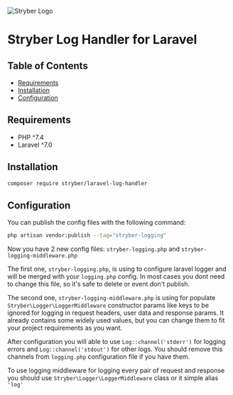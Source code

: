 ![Stryber Logo](https://g8i2b2u8.rocketcdn.me/wp-content/uploads/2019/12/Stryber-white-logo-1.png)

# Stryber Log Handler for Laravel

## Table of Contents

- [Requirements](#requirements)
- [Installation](#installation)
- [Configuration](#configuration)

## Requirements

- PHP ^7.4
- Laravel ^7.0

## Installation

```bash
composer require stryber/laravel-log-handler
```

## Configuration

You can publish the config files with the following command:

```bash
php artisan vendor:publish --tag="stryber-logging"
```

Now you have 2 new config files: ```stryber-logging.php``` and ```stryber-logging-middleware.php```

The first one, ```stryber-logging.php```, is using to configure laravel logger and will be merged with your ```logging.php``` config.
In most cases you dont need to change this file, so it's safe to delete or event don't publish.

The second one, ```stryber-logging-middleware.php``` is using for populate ```Stryber\Logger\LoggerMiddleware``` constructor params 
like keys to be ignored for logging in request headers, user data and response params.
It already contains some widely used values, but you can change them to fit your project requirements as you want.

After configuration you will able to use ```Log::channel('stderr')``` for logging errors and ```Log::channel('stdout')``` 
for other logs. You should remove this channels from ```logging.php``` configuration file if you have them.

To use logging middleware for logging every pair of request and response you should use ```Stryber\Logger\LoggerMiddleware``` class 
or it simple alias ```'log'```
